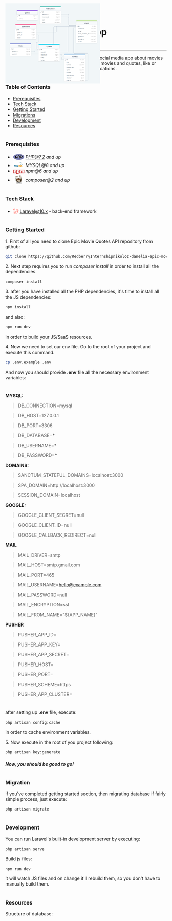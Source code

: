 <div style="display:flex; align-items: center">
  <h1 style="position:relative; top: -6px">Epic Movie Quotes App</h1>
</div>

---

This **Epic Movie Quotes** backend API is for social media app about movies and its quotes. This app allows users to post movies and quotes, like or comment each others quotes and send notifications.

#

### Table of Contents

- [Prerequisites](#prerequisites)
- [Tech Stack](#tech-stack)
- [Getting Started](#getting-started)
- [Migrations](#migration)
- [Development](#development)
- [Resources](#resources)

#

### Prerequisites

- <img src="readme/assets/php.svg" width="35" style="position: relative; top: 4px" /> *PHP@7.2 and up*
- <img src="readme/assets/mysql.png" width="35" style="position: relative; top: 4px" /> _MYSQL@8 and up_
- <img src="readme/assets/npm.png" width="35" style="position: relative; top: 4px" /> _npm@6 and up_
- <img src="readme/assets/composer.png" width="35" style="position: relative; top: 6px" /> _composer@2 and up_

#

### Tech Stack

- <img src="readme/assets/laravel.png" height="18" style="position: relative; top: 4px" /> [Laravel@10.x](https://laravel.com/docs/10.x) - back-end framework

#

### Getting Started

1\. First of all you need to clone Epic Movie Quotes API repository from github:

```sh
git clone https://github.com/RedberryInternshipnikoloz-danelia-epic-movie-quotes-back
```

2\. Next step requires you to run _composer install_ in order to install all the dependencies.

```sh
composer install
```

3\. after you have installed all the PHP dependencies, it's time to install all the JS dependencies:

```sh
npm install
```

and also:

```sh
npm run dev
```

in order to build your JS/SaaS resources.

4\. Now we need to set our env file. Go to the root of your project and execute this command.

```sh
cp .env.example .env
```

And now you should provide **.env** file all the necessary environment variables:

#

**MYSQL:**

> DB_CONNECTION=mysql

> DB_HOST=127.0.0.1

> DB_PORT=3306

> DB_DATABASE=**\***

> DB_USERNAME=**\***

> DB_PASSWORD=**\***

**DOMAINS:**

> SANCTUM_STATEFUL_DOMAINS=localhost:3000

> SPA_DOMAIN=http://localhost:3000

> SESSION_DOMAIN=localhost

**GOOGLE:**

> GOOGLE_CLIENT_SECRET=null

> GOOGLE_CLIENT_ID=null

> GOOGLE_CALLBACK_REDIRECT=null

**MAIL**

> MAIL_DRIVER=smtp

> MAIL_HOST=smtp.gmail.com

> MAIL_PORT=465

> MAIL_USERNAME=hello@example.com

> MAIL_PASSWORD=null

> MAIL_ENCRYPTION=ssl

> MAIL_FROM_NAME="${APP_NAME}"

**PUSHER**

> PUSHER_APP_ID=

> PUSHER_APP_KEY=

> PUSHER_APP_SECRET=

> PUSHER_HOST=

> PUSHER_PORT=

> PUSHER_SCHEME=https

> PUSHER_APP_CLUSTER=

#

after setting up **.env** file, execute:

```sh
php artisan config:cache
```

in order to cache environment variables.

5\. Now execute in the root of you project following:

```sh
php artisan key:generate
```

##### Now, you should be good to go!

#

### Migration

if you've completed getting started section, then migrating database if fairly simple process, just execute:

```sh
php artisan migrate
```

#

### Development

You can run Laravel's built-in development server by executing:

```sh
php artisan serve
```

Build js files:

```sh
npm run dev
```

it will watch JS files and on change it'll rebuild them, so you don't have to manually build them.

#

### Resources

Structure of database:

<img src="/readme/assets/drawSQL.png" style="position:absolute; top:10px" height="250"/>

#
